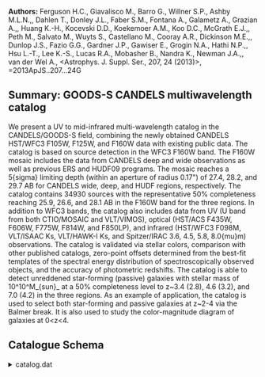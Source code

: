 **Authors:** Ferguson H.C., Giavalisco M., Barro G., Willner S.P., Ashby M.L.N.,, Dahlen T., Donley J.L., Faber S.M., Fontana A., Galametz A., Grazian A.,, Huang K.-H., Kocevski D.D., Koekemoer A.M., Koo D.C., McGrath E.J.,, Peth M., Salvato M., Wuyts S., Castellano M., Cooray A.R., Dickinson M.E.,, Dunlop J.S., Fazio G.G., Gardner J.P., Gawiser E., Grogin N.A., Hathi N.P.,, Hsu L.-T., Lee K.-S., Lucas R.A., Mobasher B., Nandra K., Newman J.A.,, van der Wel A., <Astrophys. J. Suppl. Ser., 207, 24 (2013)>, =2013ApJS..207...24G

## Summary: GOODS-S CANDELS multiwavelength catalog 

We present a UV to mid-infrared multi-wavelength catalog in the CANDELS/GOODS-S field, combining the newly obtained CANDELS HST/WFC3 F105W, F125W, and F160W data with existing public data. The catalog is based on source detection in the WFC3 F160W band. The F160W mosaic includes the data from CANDELS deep and wide observations as well as previous ERS and HUDF09 programs. The mosaic reaches a 5{sigma} limiting depth (within an aperture of radius 0.17") of 27.4, 28.2, and 29.7 AB for CANDELS wide, deep, and HUDF regions, respectively. The catalog contains 34930 sources with the representative 50% completeness reaching 25.9, 26.6, and 28.1 AB in the F160W band for the three regions. In addition to WFC3 bands, the catalog also includes data from UV (U band from both CTIO/MOSAIC and VLT/VIMOS), optical (HST/ACS F435W, F606W, F775W, F814W, and F850LP), and infrared (HST/WFC3 F098M, VLT/ISAAC Ks, VLT/HAWK-I Ks, and Spitzer/IRAC 3.6, 4.5, 5.8, 8.0{mu}m) observations. The catalog is validated via stellar colors, comparison with other published catalogs, zero-point offsets determined from the best-fit templates of the spectral energy distribution of spectroscopically observed objects, and the accuracy of photometric redshifts. The catalog is able to detect unreddened star-forming (passive) galaxies with stellar mass of 10^10^M_{sun}_ at a 50% completeness level to z~3.4 (2.8), 4.6 (3.2), and 7.0 (4.2) in the three regions. As an example of application, the catalog is used to select both star-forming and passive galaxies at z~2-4 via the Balmer break. It is also used to study the color-magnitude diagram of galaxies at 0<z<4.

## Catalogue Schema

<details>
<summary>catalog.dat</summary>

| Bytes   | Format     | Units            | Label        | Explanations                                                                  |
|:--------|:-----------|:-----------------|:-------------|:------------------------------------------------------------------------------|
| 1- 5    | I5         | ---              | Seq          | F160W SExtractor running sequence number                                      |
| 7- 24   | A18        | ---              | ---          | [CANDELS_GDS_F160W_]                                                          |
| 25- 43  | A19        | ---              | Name         | IAU name (JHHMMSS.ss+DDMMSS.s)                                                |
| 45- 54  | F10.7      | deg              | RAdeg        | [52.9/53.3] F160W right ascension (J2000) (RA)                                |
| 56- 66  | F11.7      | deg              | DEdeg        | [-28/-27.6] F160W declination (J2000) (DEC)                                   |
| 68- 73  | F6.2       | mag              | Hlim         | [26.3/30.3]?=-99 F160W limiting                                               |
| 75      | I1         | ---              | Q            | [0/3]? Source reliability (0=ok) (2)                                          |
| 77- 81  | F5.3       | ---              | S/G          | [0/1] F160W SExtractor S/G classifier output                                  |
| 83- 94  | E12.6      | uJy              | FU           | [-210.1/2603] Blanco/CTIO U flux                                              |
| 96-106  | E11.6      | uJy              | e_FU         | [0/0.08] FU uncertainty                                                       |
| 108-118 | E11.6      | ---              | w_FU         | [84507/118675] Blanco/CTIO U weight                                           |
| 120-131 | E12.6      | uJy              | FUv          | [-0.4/774] VLT/VIMOS U flux                                                   |
| 133-143 | E11.6      | uJy              | e_FUv        | [0/0.3] FUv uncertainty                                                       |
| 145-155 | E11.6      | ---              | w_FUv        | [0.01/0.05] VLT/VIMOS U weight                                                |
| 157-168 | E12.6      | uJy              | F435W        | [-0.7/333]?=-99 HST/ACS F435W flux                                            |
| 170-181 | E12.6      | uJy              | e_F435W      | [0/2.5]?=-99 F435W uncertainty                                                |
| 183-193 | E11.6      | ---              | w_F435W      | [0/148492]?=0 ACS F435W weight (3)                                            |
| 195-206 | E12.6      | uJy              | F606W        | [-0.5/965]?=-99 HST/ACS F606W flux                                            |
| 208-219 | E12.6      | uJy              | e_F606W      | [0/2.9]?=-99 F606W uncertainty                                                |
| 221-231 | E11.6      | ---              | w_F606W      | [0/151645]?=0 ACS F606W weight (3)                                            |
| 233-244 | E12.6      | uJy              | F775W        | [-0.4/1481]?=-99 HST/ACS F775W flux                                           |
| 246-257 | E12.6      | uJy              | e_F775W      | [0/7.8]?=-99 F775W uncertainty                                                |
| 259-269 | E11.6      | ---              | w_F775W      | [0/361449]?=0 ACS F775W weight (3)                                            |
| 271-282 | E12.6      | uJy              | F814W        | [-1.5/1884]?=-99 HST/ACS F814W flux                                           |
| 284-295 | E12.6      | uJy              | e_F814W      | [0/6.1]?=-99 F814W uncertainty                                                |
| 297-307 | E11.6      | ---              | w_F814W      | [0/35593]?=0 ACS F814W weight (3)                                             |
| 309-320 | E12.6      | uJy              | F850LP       | [-3.5/2163]?=-99 HST/ACS F850LP flux                                          |
| 322-333 | E12.6      | uJy              | e_F850LP     | [0/4.8]?=-99 F850LP uncertainty                                               |
| 335-345 | E11.6      | ---              | w_F850LP     | [0/366976]?=0 ACS F850LP weight (3)                                           |
| 347-358 | E12.6      | uJy              | F098M        | [-1.6/10005]?=-99 HST/WFC3 F098M flux                                         |
| 360-371 | E12.6      | uJy              | e_F098M      | [0/1.3]?=-99 F098M uncertainty                                                |
| 373-383 | E11.6      | ---              | w_F098M      | [0/9655]?=0 WFC3 F098M weight (3)                                             |
| 385-396 | E12.6      | uJy              | F105W        | [-68.4/11423]?=-99 HST/WFC3 F105W flux                                        |
| 398-409 | E12.6      | uJy              | e_F105W      | [0/2.8]?=-99 F105W uncertainty                                                |
| 411-421 | E11.6      | ---              | w_F105W      | [0/76124]?=0 WFC3 F105W weight (3)                                            |
| 423-434 | E12.6      | uJy              | F125W        | [-0.5/11714]?=-99 HST/WFC3 F125W flux                                         |
| 436-447 | E12.6      | uJy              | e_F125W      | [0/2.5]?=-99 F125W uncertainty                                                |
| 449-459 | E11.6      | ---              | w_F125W      | [0/107528]?=0 WFC3 F125W weight (3)                                           |
| 461-472 | E12.6      | uJy              | F160W        | [-0.1/11446]?=-99 HST/WFC3 F160W flux                                         |
| 474-485 | E12.6      | uJy              | e_F160W      | [0/0.8]?=-99 F160W uncertainty                                                |
| 487-497 | E11.6      | ---              | w_F160W      | [0/159492]?=0 WFC3 F160W weight (3)                                           |
| 499-510 | E12.6      | uJy              | FKsI         | [-1.1/7370]?=-99 VLT/ISAAC Ks flux                                            |
| 512-523 | E12.6      | uJy              | e_FKsI       | [0.03/0.8]?=-99 FKsI uncertainty                                              |
| 525-535 | E11.6      | ---              | w_FKsI       | [0/255]?=0 VLT/ISAAC KS weight                                                |
| 537-548 | E12.6      | uJy              | FKsH         | [-0.5/3342]?=-99 VLT/HAWK-I Ks flux                                           |
| 550-561 | E12.6      | uJy              | e_FKsH       | [0/1]?=-99 FKsH uncertainty                                                   |
| 563-573 | E11.6      | ---              | w_FKsH       | [0/336]?=0 HAWK-I Ks weight                                                   |
| 575-586 | E12.6      | uJy              | Fch1         | [-1734.1/4843] Spitzer/IRAC 3.5um (CH1) flux                                  |
| 588-598 | E11.6      | uJy              | e_Fch1       | [0.04/1.5] Fch1 uncertainty                                                   |
| 600-610 | E11.6      | ---              | w_Fch1       | [124/4399] IRAC CH1 weight                                                    |
| 612-623 | E12.6      | uJy              | Fch2         | [-236/2120] Spitzer/IRAC 4.5um (CH2) flux                                     |
| 625-635 | E11.6      | uJy              | e_Fch2       | [0.03/0.8] Fch2 uncertainty                                                   |
| 637-647 | E11.6      | ---              | w_Fch2       | [368/5390] IRAC CH2 weight                                                    |
| 649-660 | E12.6      | uJy              | Fch3         | [-1726/2685] Spitzer/IRAC 5.8um (CH3) flux                                    |
| 662-673 | E12.6      | uJy              | e_Fch3       | [0.2/279307]?=-99 FCH3 uncertainty                                            |
| 675-685 | E11.6      | ---              | w_Fch3       | [0/576826]?=0 IRAC CH3 WEIGHT                                                 |
| 687-698 | E12.6      | uJy              | Fch4         | [-330.1/8822] Spitzer/IRAC 8um (CH4) flux                                     |
| 700-710 | E11.6      | uJy              | e_Fch4       | [0.2/60476] Fch4 uncertainty                                                  |
| 712-722 | E11.6      | ---              | w_Fch4       | [626/60270] IRAC CH4 weight                                                   |
| 724-735 | E12.6      | uJy              | FI(H)        | [-1.4/11838] F160W isophotal flux                                             |
| 737-747 | E11.6      | uJy              | e_FI(H)      | FI(H) uncertainty                                                             |
| 749-760 | E12.6      | uJy              | FA(H)        | [-0.002/11446] SExtractor F160W (FLUX_AUTO)                                   |
| 762-772 | E11.6      | uJy              | e_FA(H)      | [0.0008/9.8] FA(H) uncertainty                                                |
| 774-781 | F8.4       | pix              | FWHM(H)      | [-9.6/521.4] FWHM of F160W                                                    |
| 1       | pixel=0.06 | arcsec)          | (FWHM_IMAGE) | 783-789  F7.3  pix     a(H)    [0.5/181] F160W SExtractor profile RMS along   |
| 791-796 | F6.3       | pix              | b(H)         | [0.2/42] F160W SExtractor profile RMS along                                   |
| 798-803 | F6.3       | ---              | r1(H)        | [0/11.9] F160W SExtractor Kron aperture                                       |
| 805-811 | F7.3       | pix              | Fr1(H)       | [-1.3/113] F160W SExtractor 20% of light                                      |
| 813-819 | F7.3       | pix              | Fr2(H)       | [-3.3/172] F160W SExtractor 50% of light                                      |
| 821-828 | F8.3       | pix              | Fr3(H)       | [-304/253] F160W SExtractor 80% of light                                      |
| 830-834 | F5.1       | deg              | PA           | [-90/90] F160W SExtractor position angle                                      |
| 835-836 | A2         | ---              | ---          | [0]                                                                           |
| 838-844 | F7.3       | ---              | FHap         | [-28/470] F160W FLUX_AUTO / FLUX_ISO, applied                                 |
| 3       | bands      | (APCORR)         | 846          | I1    ---     H/C     [0/1] Source is a hot detection (1) or a                |
| 848-852 | I5         | pix2             | A(H)         | [4/90330] SExtractor F160W isophotal area                                     |
| 853-855 | A3         | ---              | ---          | [.00]                                                                         |
| 1       | arcsec2,   | and              | zp           | is the zero point of F160W.                                                   |
| 0       | =          | non-contaminated | sources      | 1 = sources detected on star spikes, halos; and the bright stars that produce |
| 2       | =          | sources          | detected     | by SExtractor at the image edges or on the few artifacts                      |
| 3       | =          | sources          | with         | both the flag of "1" and "2".                                                 |
| 08      | pixels,    | these            | parameters   | are replaced by FLUX_APER and FLUXERR_APER measured                           |
| 08      | pixels).   | See              | Section      | 3.2 for details.                                                              |

**Note**: The limiting magnitude here is derived as
      m_lim_=-2.5log_10_(A<{sigma}^2^>)^0.5^+zp, 
  where <{sigma}^2^> is the average of the squared rms in the SExtractor
  F160W segmentation map of each source, A is the area of 1 arcsec2, and
  zp is the zero point of F160W.
Note (2): Flag as follows:
  0 = non-contaminated sources
  1 = sources detected on star spikes, halos; and the bright stars that produce
      those spikes and halos
  2 = sources detected by SExtractor at the image edges or on the few artifacts
      of the F160W image
  3 = sources with both the flag of "1" and "2".
Note (3): In HST bands, the weight is the exposure time of the source,
     while in other bands, it is a relative weight.
Note (4): For sources whose isophotal radius smaller than 2.08 pixels,
     these parameters are replaced by FLUX_APER and FLUXERR_APER measured
     within a radius of 0.125" (2.08 pixels). See Section 3.2 for details.

</details>
